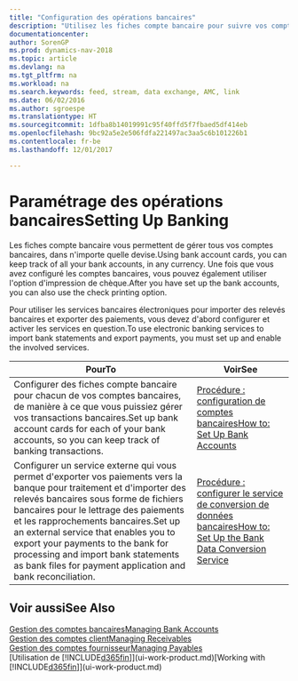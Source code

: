 ```yaml
---
title: "Configuration des opérations bancaires"
description: "Utilisez les fiches compte bancaire pour suivre vos comptes bancaires et paramétrer le flux bancaire pour échanger des données."
documentationcenter: 
author: SorenGP
ms.prod: dynamics-nav-2018
ms.topic: article
ms.devlang: na
ms.tgt_pltfrm: na
ms.workload: na
ms.search.keywords: feed, stream, data exchange, AMC, link
ms.date: 06/02/2016
ms.author: sgroespe
ms.translationtype: HT
ms.sourcegitcommit: 1dfba8b14019991c95f40ffd5f7fbaed5df414eb
ms.openlocfilehash: 9bc92a5e2e506fdfa221497ac3aa5c6b101226b1
ms.contentlocale: fr-be
ms.lasthandoff: 12/01/2017

---
```

# <a name="setting-up-banking"></a><span data-ttu-id="abf6e-103">Paramétrage des opérations bancaires</span><span class="sxs-lookup"><span data-stu-id="abf6e-103">Setting Up Banking</span></span>
<span data-ttu-id="abf6e-104">Les fiches compte bancaire vous permettent de gérer tous vos comptes bancaires, dans n'importe quelle devise.</span><span class="sxs-lookup"><span data-stu-id="abf6e-104">Using bank account cards, you can keep track of all your bank accounts, in any currency.</span></span> <span data-ttu-id="abf6e-105">Une fois que vous avez configuré les comptes bancaires, vous pouvez également utiliser l'option d'impression de chèque.</span><span class="sxs-lookup"><span data-stu-id="abf6e-105">After you have set up the bank accounts, you can also use the check printing option.</span></span>

<span data-ttu-id="abf6e-106">Pour utiliser les services bancaires électroniques pour importer des relevés bancaires et exporter des paiements, vous devez d'abord configurer et activer les services en question.</span><span class="sxs-lookup"><span data-stu-id="abf6e-106">To use electronic banking services to import bank statements and  export payments, you must set up and enable the involved services.</span></span>

| <span data-ttu-id="abf6e-107">Pour</span><span class="sxs-lookup"><span data-stu-id="abf6e-107">To</span></span> | <span data-ttu-id="abf6e-108">Voir</span><span class="sxs-lookup"><span data-stu-id="abf6e-108">See</span></span> |
| --- | --- |
| <span data-ttu-id="abf6e-109">Configurer des fiches compte bancaire pour chacun de vos comptes bancaires, de manière à ce que vous puissiez gérer vos transactions bancaires.</span><span class="sxs-lookup"><span data-stu-id="abf6e-109">Set up bank account cards for each of your bank accounts, so you can keep track of banking transactions.</span></span> |[<span data-ttu-id="abf6e-110">Procédure : configuration de comptes bancaires</span><span class="sxs-lookup"><span data-stu-id="abf6e-110">How to: Set Up Bank Accounts</span></span>](bank-how-setup-bank-accounts.md) |
| <span data-ttu-id="abf6e-111">Configurer un service externe qui vous permet d'exporter vos paiements vers la banque pour traitement et d'importer des relevés bancaires sous forme de fichiers bancaires pour le lettrage des paiements et les rapprochements bancaires.</span><span class="sxs-lookup"><span data-stu-id="abf6e-111">Set up an external service that enables you to export your payments to the bank for processing  and import bank statements as bank files for payment application and bank reconciliation.</span></span> |[<span data-ttu-id="abf6e-112">Procédure : configurer le service de conversion de données bancaires</span><span class="sxs-lookup"><span data-stu-id="abf6e-112">How to: Set Up the Bank Data Conversion Service</span></span>](bank-how-setup-bank-data-conversion-service.md) |

## <a name="see-also"></a><span data-ttu-id="abf6e-113">Voir aussi</span><span class="sxs-lookup"><span data-stu-id="abf6e-113">See Also</span></span>
[<span data-ttu-id="abf6e-114">Gestion des comptes bancaires</span><span class="sxs-lookup"><span data-stu-id="abf6e-114">Managing Bank Accounts</span></span>](bank-manage-bank-accounts.md)  
[<span data-ttu-id="abf6e-115">Gestion des comptes client</span><span class="sxs-lookup"><span data-stu-id="abf6e-115">Managing Receivables</span></span>](receivables-manage-receivables.md)  
[<span data-ttu-id="abf6e-116">Gestion des comptes fournisseur</span><span class="sxs-lookup"><span data-stu-id="abf6e-116">Managing Payables</span></span>](payables-manage-payables.md)  
<span data-ttu-id="abf6e-117">[Utilisation de [!INCLUDE[d365fin](includes/d365fin_md.md)]](ui-work-product.md)</span><span class="sxs-lookup"><span data-stu-id="abf6e-117">[Working with [!INCLUDE[d365fin](includes/d365fin_md.md)]](ui-work-product.md)</span></span>

